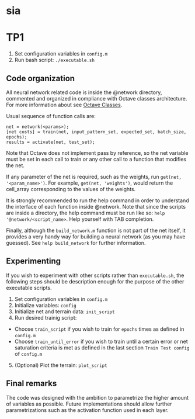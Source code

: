 # sia

# TP1

1. Set configuration variables in `config.m`
2. Run bash script: `./executable.sh`

## Code organization
All neural network related code is inside the @network directory, commented and organized in compliance with 
Octave classes architecture. For more information about see [Octave Classes](https://octave.org/doc/v4.0.3/Creating-a-Class.html).

Usual sequence of function calls are:

```
net = network(<params>);
[net costs] = train(net, input_pattern_set, expected_set, batch_size, epochs);
results = activate(net, test_set);
```

Note that Octave does not implement pass by reference, so the net variable must be set in each call to train
or any other call to a function that modifies the net.

If any parameter of the net is required, such as the weights, run `get(net, '<param_name>')`. For example,
`get(net, 'weights')`, would return the cell_array corresponding to the values of the weights. 

It is strongly recommended to run the help command in order to understand the interface of each function inside
@network. Note that since the scripts are inside a directory, the help command must be run like so:
`help '@network/<script_name>`. Help yourself with TAB completion.

Finally, although the `build_network.m` function is not part of the net itself, it provides a very handy way for
building a neural network (as you may have guessed). See `help build_network` for further information.

## Experimenting
If you wish to experiment with other scripts rather than `executable.sh`, the following steps should be description
enough for the purpose of the other executable scripts.

1. Set configuration variables in `config.m`
2. Initialize variables: `config`
3. Initialize net and terrain data: `init_script`
4. Run desired trainig script:

  * Choose `train_script` if you wish to train for `epochs` times as defined in `config.m`
  * Choose `train_until_error` if you wish to train until a certain error or net saturation criteria is met 
as defined in the last section `Train Test config` of `config.m`

5. (Optional) Plot the terrain: `plot_script`

## Final remarks
The code was designed with the ambition to parametrize the higher amount of variables as possible.
Future implementations should allow further parametrizations such as the activation function used in each layer.
